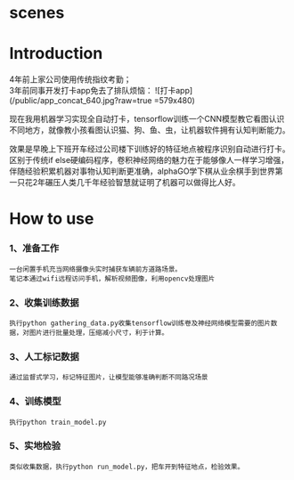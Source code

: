 scenes
=============

# Introduction

4年前上家公司使用传统指纹考勤；  
3年前同事开发打卡app免去了排队烦恼：
![打卡app](/public/app_concat_640.jpg?raw=true =579x480)

现在我用机器学习实现全自动打卡，tensorflow训练一个CNN模型教它看图认识不同地方，就像教小孩看图认识猫、狗、鱼、虫，让机器软件拥有认知判断能力。

效果是早晚上下班开车经过公司楼下训练好的特征地点被程序识别自动进行打卡。区别于传统if else硬编码程序，卷积神经网络的魅力在于能够像人一样学习增强，伴随经验积累机器对事物认知判断更准确，alphaGO学下棋从业余棋手到世界第一只花2年碾压人类几千年经验智慧就证明了机器可以做得比人好。


# How to use


### 1、准备工作  
    一台闲置手机充当网络摄像头实时捕获车辆前方道路场景。
    笔记本通过wifi远程访问手机，解析视频图像，利用opencv处理图片

### 2、收集训练数据  
    执行python gathering_data.py收集tensorflow训练卷及神经网络模型需要的图片数据，对图片进行批量处理，压缩减小尺寸，利于计算。

### 3、人工标记数据  
    通过监督式学习，标记特征图片，让模型能够准确判断不同路况场景

### 4、训练模型  
    执行python train_model.py

### 5、实地检验  
    类似收集数据，执行python run_model.py，把车开到特征地点，检验效果。
